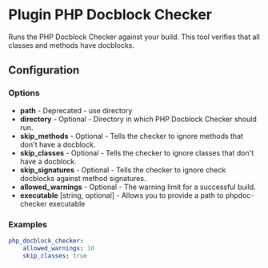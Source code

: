 Plugin PHP Docblock Checker
===========================

Runs the PHP Docblock Checker against your build. This tool verifies that all classes and methods have docblocks.

Configuration
-------------

### Options

* **path** - Deprecated - use directory
* **directory** - Optional - Directory in which PHP Docblock Checker should run.
* **skip_methods** - Optional - Tells the checker to ignore methods that don't have a docblock.
* **skip_classes** - Optional - Tells the checker to ignore classes that don't have a docblock.
* **skip_signatures** - Optional - Tells the checker to ignore check docblocks against method signatures.
* **allowed_warnings** - Optional - The warning limit for a successful build.
* **executable** [string, optional] -  Allows you to provide a path to phpdoc-checker executable

### Examples

```yml
php_docblock_checker:
    allowed_warnings: 10
    skip_classes: true
```
